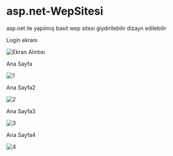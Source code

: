 # asp.net-WepSitesi
asp.net ile yapılmış basit wep sitesi giydirilebilir dizayn edilebilir


Login ekranı

![Ekran Alıntısı](https://user-images.githubusercontent.com/108888773/210192829-aa98e413-da6f-47a4-a16e-a2cff93b58ae.PNG)


Ana Sayfa

![1](https://user-images.githubusercontent.com/108888773/210192844-ccae93bd-ad8b-49e2-8a64-cb047c8085c7.PNG)


Ana Sayfa2

![2](https://user-images.githubusercontent.com/108888773/210192854-921fe0ff-3130-4981-ad59-089c732e01db.PNG)


Ana Sayfa3

![3](https://user-images.githubusercontent.com/108888773/210192856-6d004007-2734-4080-a66a-dd017709d230.PNG)


Ana Sayfa4

![4](https://user-images.githubusercontent.com/108888773/210192861-212a7930-405f-407b-b0b3-8bf82a8cd6be.PNG)
